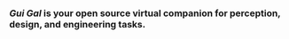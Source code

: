 ### ***Gui Gal*** is your open source virtual companion for perception, design, and engineering tasks.
